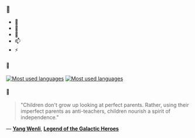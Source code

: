 ### 👋

- 🔭
- 🌱
- 💬
- 📫
- ⚡

#### 🧏

[![Most used languages](https://github-readme-stats-aynah.vercel.app/api/top-langs/?username=aynh&theme=solarized-dark&langs_count=6&layout=compact&hide_title=true)](https://github.com/anuraghazra/github-readme-stats#gh-dark-mode-only)
[![Most used languages](https://github-readme-stats-aynah.vercel.app/api/top-langs/?username=aynh&theme=solarized-light&langs_count=6&layout=compact&hide_title=true)](https://github.com/anuraghazra/github-readme-stats#gh-light-mode-only)

#### 💬

> "Children don't grow up looking at perfect parents. Rather, using their imperfect parents as anti-teachers, children nourish a spirit of independence."

&mdash; [**Yang Wenli**](https://myanimelist.net/character.php?q=Yang%20Wenli&cat=character), [**Legend of the Galactic Heroes**](https://myanimelist.net/search/all?q=Legend%20of%20the%20Galactic%20Heroes&cat=all)
